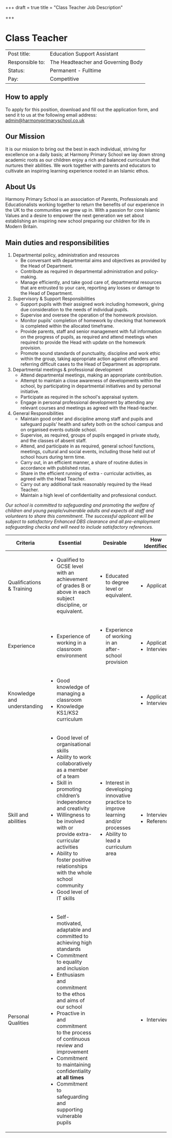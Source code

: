 +++
draft = true
title = "Class Teacher Job Description"

+++
# Class Teacher
|                |                                    |
|----------------|------------------------------------|
| Post title: | Education Support Assistant |
| Responsible to: | The Headteacher and Governing Body |
| Status: | Permanent - Fulltime |
| Pay: | Competitive |

## How to apply
To apply for this position, download and fill out the application form, and send it to us at the following email address: admin@harmonyprimaryschool.co.uk

## Our Mission
It is our mission to bring out the best in each individual, striving for excellence on a daily basis; at Harmony Primary School we lay down strong academic roots as our children enjoy a rich and balanced curriculum that nurtures their abilities. We work together with parents and educators to cultivate an inspiring learning experience rooted in an Islamic ethos.

## About Us
Harmony Primary School is an association of Parents, Professionals and Educationalists working together to return the benefits of our experience in the UK to the communities we grew up in. With a passion for core Islamic Values and a desire to empower the next generation we set about establishing an inspiring new school preparing our children for life in Modern Britain.

## Main duties and responsibilities

1. Departmental policy, administration and resources
    + Be conversant with departmental aims and objectives as provided by the Head of Department.
    + Contribute as required in departmental administration and policy-making.
    + Manage efficiently, and take good care of, departmental resources that are entrusted to your care, reporting any losses or damage to the Head of Department.
2. Supervisory & Support Responsibilities
    + Support pupils with their assigned work including homework, giving due consideration to the needs of individual pupils.
    + Supervise and oversee the operation of the homework provision.
    + Monitor pupils' completion of homework by checking that homework is completed within the allocated timeframe.
    + Provide parents, staff and senior management with full information on the progress of pupils, as required and attend meetings when required to provide the Head with update on the homework provision.
    + Promote sound standards of punctuality, discipline and work ethic within the group, taking appropriate action against offenders and referring difficult cases to the Head of Department as appropriate.
3. Departmental meetings & professional development
    + Attend departmental meetings, making an appropriate contribution.
    + Attempt to maintain a close awareness of developments within the school, by participating in departmental initiatives and by personal initiative.
    + Participate as required in the school's appraisal system.
    + Engage in personal professional development by attending any relevant courses and meetings as agreed with the Head-teacher.
4. General Responsibilities
    + Maintain good order and discipline among staff and pupils and safeguard pupils’ health and safety both on the school campus and on organised events outside school.
    + Supervise, as required, groups of pupils engaged in private study, and the classes of absent staff.
    + Attend, and participate in as required, general school functions, meetings, cultural and social events, including those held out of school hours during term time.
    + Carry out, in an efficient manner, a share of routine duties in accordance with published rotas.
    + Share in the efficient running of extra - curricular activities, as agreed with the Head Teacher.
    + Carry out any additional task reasonably required by the Head Teacher.
    + Maintain a high level of confidentiality and professional conduct.

*Our school is committed to safeguarding and promoting the welfare of children and young people/vulnerable adults and expects all staff and volunteers to share this commitment. The successful applicant will be subject to satisfactory Enhanced DBS clearance and all pre-employment safeguarding checks and will need to include satisfactory references.*

| Criteria                    | Essential                                                                                                                                                                                                                                                                                                                                                                                                                                      | Desirable                                                                                                                                      | How Identified                                     |
|-----------------------------|------------------------------------------------------------------------------------------------------------------------------------------------------------------------------------------------------------------------------------------------------------------------------------------------------------------------------------------------------------------------------------------------------------------------------------------------|------------------------------------------------------------------------------------------------------------------------------------------------|----------------------------------------------------|
| Qualifications & Training   | <ul> <li>Qualified to GCSE level with an achievement of grades B or above in each subject discipline, or equivalent.</li> </ul>                                                                                                                                                                                                                                                                                                                | <ul> <li>Educated to degree level or equivalent.</li> </ul>                                                                                    | <ul> <li>Application</li> </ul>                    |
| Experience                  | <ul> <li>Experience of working in a classroom environment</li> <ul>                                                                                                                                                                                                                                                                                                                                                                            | <ul> <li>Experience of working in an after-school provision</li> </ul>                                                                         | <ul> <li>Application</li> <li>Interview</li> </ul> |
| Knowledge and understanding | <ul> <li>Good knowledge of managing a classroom</li> <li>Knowledge KS1/KS2 curriculum</li> </ul>                                                                                                                                                                                                                                                                                                                                               |                                                                                                                                                | <ul> <li>Application</li> <li>Interview</li> </ul> |
| Skill and abilities         | <ul> <li>Good level of organisational skills</li> <li>Ability to work collaboratively as a member of a team</li> <li>Skill in promoting children’s independence and creativity</li> <li>Willingness to be involved with or provide extra-curricular activities</li> <li>Ability to foster positive relationships with the whole school community</li> <li>Good level of IT skills</li> </ul>                                                   | <ul> <li>Interest in developing innovative practice to improve learning and/or processes</li> <li>Ability to lead a curriculum area</li> </ul> | <ul> <li>Interview</li> <li>References</li> </ul>  |
| Personal Qualities          | <ul> <li>Self-motivated, adaptable and committed to achieving high standards</li> <li>Commitment to equality and inclusion</li> <li>Enthusiasm and commitment to the ethos and aims of our school</li> <li>Proactive in and commitment to the process of continuous review and improvement</li> <li>Commitment to maintaining confidentiality **at all times**</li> <li>Commitment to safeguarding and supporting vulnerable pupils</li> </ul> |                                                                                                                                                | <ul> <li>Interview</li> </ul>                      |